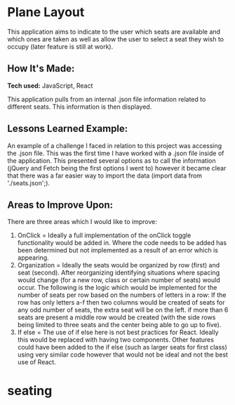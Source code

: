 # Plane Layout

This application aims to indicate to the user which seats are available and which ones are taken as well as allow the user to select a seat they wish to occupy (later feature is still at work).

## How It's Made:

**Tech used:** JavaScript, React

This application pulls from an internal .json file information related to different seats. This information is then displayed.

## Lessons Learned Example:

An example of a challenge I faced in relation to this project was accessing the .json file. This was the first time I have worked with a .json file inside of the application. This presented several options as to call the information (jQuery and Fetch being the first options I went to) however it became clear that there was a far easier way to import the data (import data from './seats.json';).

## Areas to Improve Upon:

There are three areas which I would like to improve:
1. OnClick = Ideally a full implementation of the onClick toggle functionality would be added in. Where the code needs to be added has been determined but not implemented as a result of an error which is appearing.
2. Organization = Ideally the seats would be organized by row (first) and seat (second). After reorganizing identifying situations where spacing would change (for a new row, class or certain number of seats) would occur.
The following is the logic which would be implemented for the number of seats per row based on the numbers of letters in a row:
If the row has only letters a-f then two columns would be created of seats for any odd number of seats, the extra seat will be on the left. if more than 6 seats are present a middle row would be created (with the side rows being limited to three seats and the center being able to go up to five).
3. If else = The use of if else here is not best practices for React. Ideally this would be replaced with having two components. Other features could have been added to the if else (such as larger seats for first class) using very similar code however that would not be ideal and not the best use of React.
# seating
